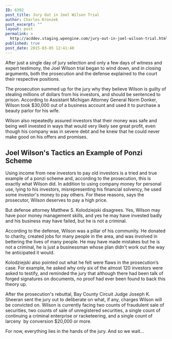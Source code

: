 ```yaml
---
ID: 6392
post_title: Jury Out in Joel Wilson Trial
author: Charles Kronzek
post_excerpt: ""
layout: post
permalink: >
  http://acddev.staging.wpengine.com/jury-out-in-joel-wilson-trial.html
published: true
post_date: 2015-03-05 12:41:40
---
```

After just a single day of jury selection and only a few days of witness and expert testimony, the Joel Wilson trial began to wind down, and in closing arguments, both the prosecution and the defense explained to the court their respective positions.<!--more-->

The prosecution summed up for the jury why they believe Wilson is guilty of stealing millions of dollars from his investors, and should be sentenced to prison. According to Assistant Michigan Attorney General Norm Donker, Wilson took $30,000 out of a business account and used it to purchase a beauty parlor for his wife.

Wilson also repeatedly assured investors that their money was safe and being well invested in ways that would very likely see great profit, even though his company was in severe debt and he knew that he could never make good on his offers and promises.
<h2>Joel Wilson's Tactics an Example of Ponzi Scheme</h2>
Using income from new investors to pay old investors is a tried and true example of a ponzi scheme and, according to the prosecution, this is exactly what Wilson did. In addition to using company money for personal use, lying to his investors, misrepresenting his financial solvency, he used some investor's money to pay others. For these reasons, says the prosecutor, Wilson deserves to pay a high price.

But defense attorney Matthew S. Kolodziejski disagrees. Yes, Wilson may have poor money management skills, and yes he may have invested badly and his business may have failed, but he is not a criminal.

According to the defense, Wilson was a pillar of his community. He donated to charity, created jobs for many people in the area, and was involved in bettering the lives of many people. He may have made mistakes but he is not a criminal, he is just a businessman whose plan didn't work out the way he anticipated it would.

Kolodziejski also pointed out what he felt were flaws in the prosecution’s case. For example, he asked why only six of the almost 120 investors were asked to testify, and reminded the jury that although there had been talk of forged signatures on documents, no proof had ever been found to back this theory up.

After the prosecution's rebuttal, Bay County Circuit Judge Joseph K. Sheeran sent the jury out to deliberate on what, if any, charges Wilson will be convicted on. Wilson is currently facing two counts of fraudulent sale of securities, two counts of sale of unregistered securities, a single count of continuing a criminal enterprise or racketeering, and a single count of larceny  by conversion $20,000 or more.

For now, everything lies in the hands of the jury. And so we wait...